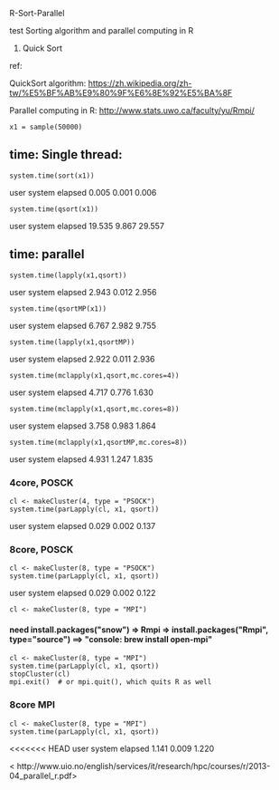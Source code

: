 R-Sort-Parallel

test Sorting algorithm and parallel computing in R

1. Quick Sort

ref:

QuickSort algorithm:
https://zh.wikipedia.org/zh-tw/%E5%BF%AB%E9%80%9F%E6%8E%92%E5%BA%8F

Parallel computing in R:
http://www.stats.uwo.ca/faculty/yu/Rmpi/

```{r}
x1 = sample(50000)
```

## time: Single thread:
```{r}
system.time(sort(x1))
```
user  system elapsed
0.005   0.001   0.006
```{r}
system.time(qsort(x1))
```
user  system elapsed
19.535   9.867  29.557
## time: parallel
```{r}
system.time(lapply(x1,qsort))
```
user  system elapsed
2.943   0.012   2.956
```{r}
system.time(qsortMP(x1))
```
user  system elapsed
6.767   2.982   9.755
```{r}
system.time(lapply(x1,qsortMP))
```
user  system elapsed
2.922   0.011   2.936
```{r}
system.time(mclapply(x1,qsort,mc.cores=4))
```
user  system elapsed
4.717   0.776   1.630
```{r}
system.time(mclapply(x1,qsort,mc.cores=8))
```
user  system elapsed
3.758   0.983   1.864
```{r}
system.time(mclapply(x1,qsortMP,mc.cores=8))
```
user  system elapsed
4.931   1.247   1.835
### 4core, POSCK
```{r}
cl <- makeCluster(4, type = "PSOCK")
system.time(parLapply(cl, x1, qsort))
```
user  system elapsed
0.029   0.002   0.137
### 8core, POSCK
```{r}
cl <- makeCluster(8, type = "PSOCK")
system.time(parLapply(cl, x1, qsort))
```
user  system elapsed
0.029   0.002   0.122

```{r}
cl <- makeCluster(8, type = "MPI")
```
#### need install.packages("snow") => Rmpi => install.packages("Rmpi", type="source") ==> "console: brew install open-mpi"
```{r}
cl <- makeCluster(8, type = "MPI")
system.time(parLapply(cl, x1, qsort))
stopCluster(cl)
mpi.exit()  # or mpi.quit(), which quits R as well
```
### 8core MPI
```{r}
cl <- makeCluster(8, type = "MPI")
system.time(parLapply(cl, x1, qsort))
```
<<<<<<< HEAD
user  system elapsed
1.141   0.009   1.220
</div>
< http://www.uio.no/english/services/it/research/hpc/courses/r/2013-04_parallel_r.pdf>
